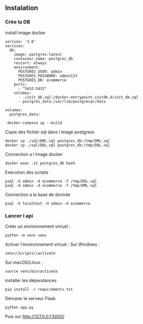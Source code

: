 ## Instalation
### Crée la DB
install image docker
```
version: '3.8'
services:
  db:
    image: postgres:latest
    container_name: postgres_db
    restart: always
    environment:
      POSTGRES_USER: admin
      POSTGRES_PASSWORD: admin123
      POSTGRES_DB: ecommerce
    ports:
      - "5432:5432"
    volumes:
      - ./init_db.sql:/docker-entrypoint-initdb.d/init_db.sql
      - postgres_data:/var/lib/postgresql/data

volumes:
  postgres_data:
```
```
 docker-compose up --build   
```
Copie des fichier sql dans l image postgress
```
docker cp ./sql/DML.sql postgres_db:/tmp/DML.sql
docker cp ./sql/DDL.sql postgres_db:/tmp/DDL.sql
```
Connection a l image docker
```
docker exec -it postgres_db bash
```
Execution des scripts 
```
psql -U admin -d ecommerce -f /tmp/DDL.sql
psql -U admin -d ecommerce -f /tmp/DML.sql
```

Connection a la base de donnée
```
psql -h localhost -U admin -d ecommerce
```
### Lancer l api
Créer un environnement virtuel :
```
python -m venv venv
```
Activer l'environnement virtuel :
Sur Windows :
```
venv\\Scripts\\activate
```
Sur macOS/Linux :
```
source venv/bin/activate
```
installer les dépendances
```
pip install -r requirements.txt
```
Démarer le serveur Flask
```
python app.py
``` 
Puis sur http://127.0.0.1:5000/


